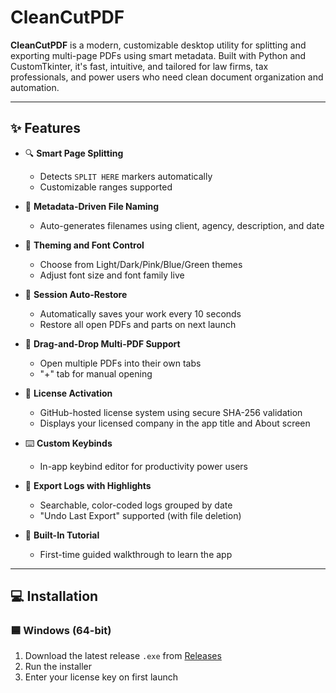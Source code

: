 # CleanCutPDF

**CleanCutPDF** is a modern, customizable desktop utility for splitting and exporting multi-page PDFs using smart metadata. Built with Python and CustomTkinter, it's fast, intuitive, and tailored for law firms, tax professionals, and power users who need clean document organization and automation.

---

## ✨ Features

- 🔍 **Smart Page Splitting**
  - Detects `SPLIT HERE` markers automatically
  - Customizable ranges supported

- 📑 **Metadata-Driven File Naming**
  - Auto-generates filenames using client, agency, description, and date

- 🎨 **Theming and Font Control**
  - Choose from Light/Dark/Pink/Blue/Green themes
  - Adjust font size and font family live

- 🧠 **Session Auto-Restore**
  - Automatically saves your work every 10 seconds
  - Restore all open PDFs and parts on next launch

- 📂 **Drag-and-Drop Multi-PDF Support**
  - Open multiple PDFs into their own tabs
  - "+" tab for manual opening

- 🔐 **License Activation**
  - GitHub-hosted license system using secure SHA-256 validation
  - Displays your licensed company in the app title and About screen

- ⌨️ **Custom Keybinds**
  - In-app keybind editor for productivity power users

- 🧾 **Export Logs with Highlights**
  - Searchable, color-coded logs grouped by date
  - "Undo Last Export" supported (with file deletion)

- 📘 **Built-In Tutorial**
  - First-time guided walkthrough to learn the app

---

## 💻 Installation

### 🟦 Windows (64-bit)
1. Download the latest release `.exe` from [Releases](https://github.com/shhmethan/CleanCutPDF/releases)
2. Run the installer
3. Enter your license key on first launch

